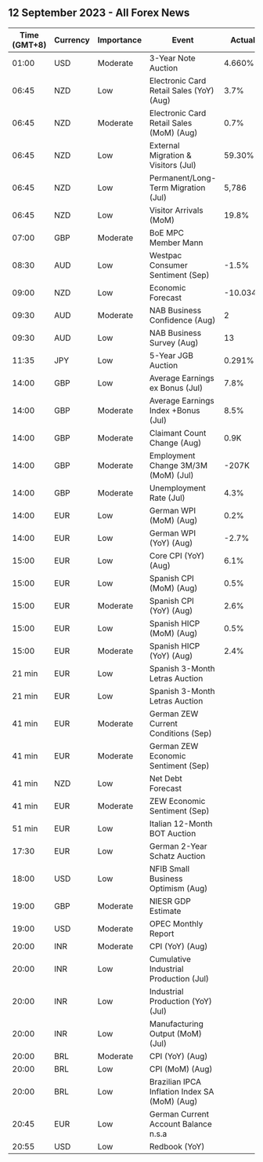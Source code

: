 ## 12 September 2023 - All Forex News

| Time (GMT+8) | Currency | Importance | Event | Actual | Forecast | Previous |
|------|----------|------------|-------|--------|----------|----------|
| 01:00 | USD | Moderate | 3-Year Note Auction | 4.660% |  | 4.398% |
| 06:45 | NZD | Low | Electronic Card Retail Sales (YoY) (Aug) | 3.7% |  | 2.2% |
| 06:45 | NZD | Moderate | Electronic Card Retail Sales (MoM) (Aug) | 0.7% |  | 0.0% |
| 06:45 | NZD | Low | External Migration & Visitors (Jul) | 59.30% |  | 88.50% |
| 06:45 | NZD | Low | Permanent/Long-Term Migration (Jul) | 5,786 |  | 8,549 |
| 06:45 | NZD | Low | Visitor Arrivals (MoM) | 19.8% |  | 11.3% |
| 07:00 | GBP | Moderate | BoE MPC Member Mann |  |  |  |
| 08:30 | AUD | Low | Westpac Consumer Sentiment (Sep) | -1.5% |  | -0.4% |
| 09:00 | NZD | Low | Economic Forecast | -10.034B | -16.697B | -6.960B |
| 09:30 | AUD | Moderate | NAB Business Confidence (Aug) | 2 |  | 1 |
| 09:30 | AUD | Low | NAB Business Survey (Aug) | 13 |  | 11 |
| 11:35 | JPY | Low | 5-Year JGB Auction | 0.291% |  | 0.189% |
| 14:00 | GBP | Low | Average Earnings ex Bonus (Jul) | 7.8% | 7.8% | 7.8% |
| 14:00 | GBP | Moderate | Average Earnings Index +Bonus (Jul) | 8.5% | 8.2% | 8.4% |
| 14:00 | GBP | Moderate | Claimant Count Change (Aug) | 0.9K | 17.1K | 7.4K |
| 14:00 | GBP | Moderate | Employment Change 3M/3M (MoM) (Jul) | -207K | -185K | -66K |
| 14:00 | GBP | Moderate | Unemployment Rate (Jul) | 4.3% | 4.3% | 4.2% |
| 14:00 | EUR | Low | German WPI (MoM) (Aug) | 0.2% | -0.1% | -0.2% |
| 14:00 | EUR | Low | German WPI (YoY) (Aug) | -2.7% |  | -2.8% |
| 15:00 | EUR | Low | Core CPI (YoY) (Aug) | 6.1% |  | 6.2% |
| 15:00 | EUR | Low | Spanish CPI (MoM) (Aug) | 0.5% | 0.5% | 0.2% |
| 15:00 | EUR | Moderate | Spanish CPI (YoY) (Aug) | 2.6% | 2.6% | 2.3% |
| 15:00 | EUR | Low | Spanish HICP (MoM) (Aug) | 0.5% | 0.5% | -0.1% |
| 15:00 | EUR | Moderate | Spanish HICP (YoY) (Aug) | 2.4% | 2.4% | 2.1% |
| 21 min | EUR | Low | Spanish 3-Month Letras Auction |  |  | 3.507% |
| 21 min | EUR | Low | Spanish 3-Month Letras Auction |  |  | 3.507% |
| 41 min | EUR | Moderate | German ZEW Current Conditions (Sep) |  | -75.0 | -71.3 |
| 41 min | EUR | Moderate | German ZEW Economic Sentiment (Sep) |  | -15.0 | -12.3 |
| 41 min | NZD | Low | Net Debt Forecast |  | 40.30% | 38.50% |
| 41 min | EUR | Moderate | ZEW Economic Sentiment (Sep) |  | -6.2 | -5.5 |
| 51 min | EUR | Low | Italian 12-Month BOT Auction |  |  | 3.947% |
| 17:30 | EUR | Low | German 2-Year Schatz Auction |  |  | 3.120% |
| 18:00 | USD | Low | NFIB Small Business Optimism (Aug) |  | 91.6 | 91.9 |
| 19:00 | GBP | Moderate | NIESR GDP Estimate |  |  | 0.3% |
| 19:00 | USD | Moderate | OPEC Monthly Report |  |  |  |
| 20:00 | INR | Moderate | CPI (YoY) (Aug) |  | 7.00% | 7.44% |
| 20:00 | INR | Low | Cumulative Industrial Production (Jul) |  |  | 4.50% |
| 20:00 | INR | Low | Industrial Production (YoY) (Jul) |  | 4.8% | 3.7% |
| 20:00 | INR | Low | Manufacturing Output (MoM) (Jul) |  |  | 3.1% |
| 20:00 | BRL | Moderate | CPI (YoY) (Aug) |  | 4.67% | 3.99% |
| 20:00 | BRL | Low | CPI (MoM) (Aug) |  | 0.28% | 0.12% |
| 20:00 | BRL | Low | Brazilian IPCA Inflation Index SA (MoM) (Aug) |  |  | 0.19% |
| 20:45 | EUR | Low | German Current Account Balance n.s.a |  |  | 29.6B |
| 20:55 | USD | Low | Redbook (YoY) |  |  | 4.1% |
